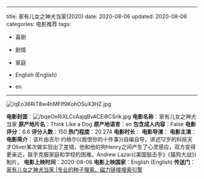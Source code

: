 
---
title: 家有儿女之神犬当家(2020)
date: 2020-08-06
updated: 2020-08-06
categories: 电影推荐
tags:

- 喜剧
- 剧情
- 家庭

- English (English)
- en
---

<img src="https://image.tmdb.org/t/p/original/qEo36RiT8w4hMFlf9KohOSuX3HZ.jpg" alt="/qEo36RiT8w4hMFlf9KohOSuX3HZ.jpg" title="/qEo36RiT8w4hMFlf9KohOSuX3HZ.jpg">

**电影封面**：<img src="https://image.tmdb.org/t/p/w200/bqeOnRiXLCcAajqBvACEi8CSrik.jpg" alt="/bqeOnRiXLCcAajqBvACEi8CSrik.jpg" title="/bqeOnRiXLCcAajqBvACEi8CSrik.jpg">
**电影名称**：家有儿女之神犬当家
**原产地片名**：Think Like a Dog
**原产地语言**：en
**包含成人内容**：False
**电影评分**：6.6
**评分人数**：150
**热门程度**：20.274
**电影时长**：
**电影导演**：
**电影主演**：
**电影简介**：该片由吉尔·约格尔(《我恨你的十件事》)自编自导，讲述12岁的科技天才Oliver某次做实验出了差错，他和他的狗Henry之间产生了心灵感应，双方变得更亲近，联手克服家庭和学校的困难。Andrew Lazar(《美国狙击手》《猫狗大战》)制片。
**电影上映时间**：2020-08-06
**电影上映国家**：English (English)
**传送门**：[家有儿女之神犬当家 |专业的种子搜索、磁力链接搜索引擎](https://movie.amd794.com:2083/?search=Think%20Like%20a%20Dog&ordering=&mode=match_phrase&page_size=10&page=1)

